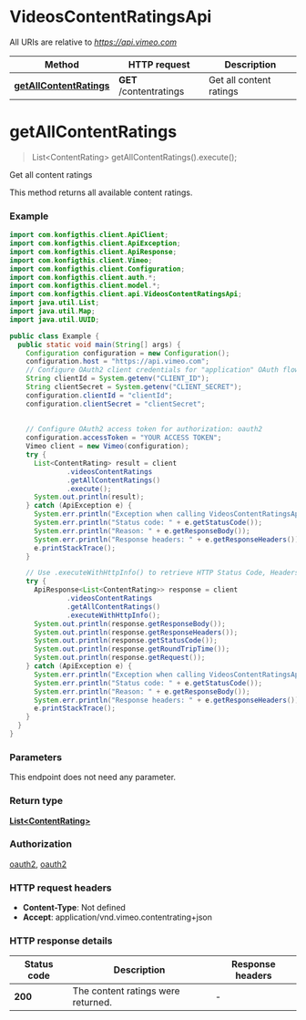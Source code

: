 # VideosContentRatingsApi

All URIs are relative to *https://api.vimeo.com*

| Method | HTTP request | Description |
|------------- | ------------- | -------------|
| [**getAllContentRatings**](VideosContentRatingsApi.md#getAllContentRatings) | **GET** /contentratings | Get all content ratings |


<a name="getAllContentRatings"></a>
# **getAllContentRatings**
> List&lt;ContentRating&gt; getAllContentRatings().execute();

Get all content ratings

This method returns all available content ratings.

### Example
```java
import com.konfigthis.client.ApiClient;
import com.konfigthis.client.ApiException;
import com.konfigthis.client.ApiResponse;
import com.konfigthis.client.Vimeo;
import com.konfigthis.client.Configuration;
import com.konfigthis.client.auth.*;
import com.konfigthis.client.model.*;
import com.konfigthis.client.api.VideosContentRatingsApi;
import java.util.List;
import java.util.Map;
import java.util.UUID;

public class Example {
  public static void main(String[] args) {
    Configuration configuration = new Configuration();
    configuration.host = "https://api.vimeo.com";
    // Configure OAuth2 client credentials for "application" OAuth flow
    String clientId = System.getenv("CLIENT_ID");
    String clientSecret = System.getenv("CLIENT_SECRET");
    configuration.clientId = "clientId";
    configuration.clientSecret = "clientSecret";
    
    
    // Configure OAuth2 access token for authorization: oauth2
    configuration.accessToken = "YOUR ACCESS TOKEN";
    Vimeo client = new Vimeo(configuration);
    try {
      List<ContentRating> result = client
              .videosContentRatings
              .getAllContentRatings()
              .execute();
      System.out.println(result);
    } catch (ApiException e) {
      System.err.println("Exception when calling VideosContentRatingsApi#getAllContentRatings");
      System.err.println("Status code: " + e.getStatusCode());
      System.err.println("Reason: " + e.getResponseBody());
      System.err.println("Response headers: " + e.getResponseHeaders());
      e.printStackTrace();
    }

    // Use .executeWithHttpInfo() to retrieve HTTP Status Code, Headers and Request
    try {
      ApiResponse<List<ContentRating>> response = client
              .videosContentRatings
              .getAllContentRatings()
              .executeWithHttpInfo();
      System.out.println(response.getResponseBody());
      System.out.println(response.getResponseHeaders());
      System.out.println(response.getStatusCode());
      System.out.println(response.getRoundTripTime());
      System.out.println(response.getRequest());
    } catch (ApiException e) {
      System.err.println("Exception when calling VideosContentRatingsApi#getAllContentRatings");
      System.err.println("Status code: " + e.getStatusCode());
      System.err.println("Reason: " + e.getResponseBody());
      System.err.println("Response headers: " + e.getResponseHeaders());
      e.printStackTrace();
    }
  }
}

```

### Parameters
This endpoint does not need any parameter.

### Return type

[**List&lt;ContentRating&gt;**](ContentRating.md)

### Authorization

[oauth2](../README.md#oauth2), [oauth2](../README.md#oauth2)

### HTTP request headers

 - **Content-Type**: Not defined
 - **Accept**: application/vnd.vimeo.contentrating+json

### HTTP response details
| Status code | Description | Response headers |
|-------------|-------------|------------------|
| **200** | The content ratings were returned. |  -  |

